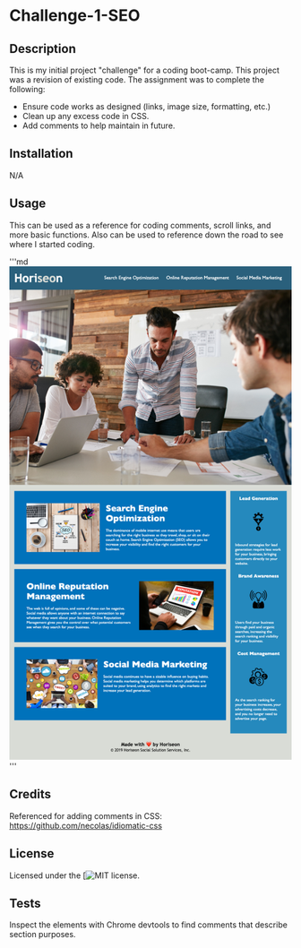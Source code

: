 # Challenge-1-SEO

## Description

This is my initial project "challenge" for a coding boot-camp. This project was a revision of existing code. The assignment was to complete the following: 

- Ensure code works as designed (links, image size, formatting, etc.)
- Clean up any excess code in CSS. 
- Add comments to help maintain in future. 

## Installation

N/A

## Usage

This can be used as a reference for coding comments, scroll links, and more basic functions. Also can be used to reference down the road to see where I started coding. 

'''md
![Horiseon screenshot](./Develop/assets/images/horiseon-screenshot.png)
'''

## Credits

Referenced for adding comments in CSS: https://github.com/necolas/idiomatic-css

## License

Licensed under the [![MIT](https://opensource.org/licenses/MIT) license.

## Tests

Inspect the elements with Chrome devtools to find comments that describe section purposes. 